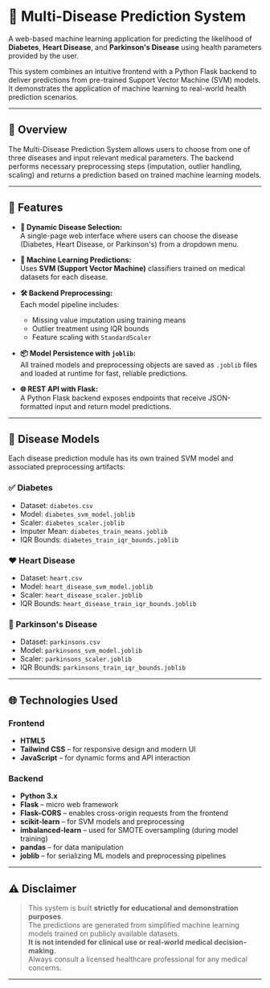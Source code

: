 # 🧠 Multi-Disease Prediction System

A web-based machine learning application for predicting the likelihood of **Diabetes**, **Heart Disease**, and **Parkinson's Disease** using health parameters provided by the user.

This system combines an intuitive frontend with a Python Flask backend to deliver predictions from pre-trained Support Vector Machine (SVM) models. It demonstrates the application of machine learning to real-world health prediction scenarios.

---

## 📌 Overview

The Multi-Disease Prediction System allows users to choose from one of three diseases and input relevant medical parameters. The backend performs necessary preprocessing steps (imputation, outlier handling, scaling) and returns a prediction based on trained machine learning models.

---

## 🚀 Features

- **🔄 Dynamic Disease Selection:**  
  A single-page web interface where users can choose the disease (Diabetes, Heart Disease, or Parkinson's) from a dropdown menu.

- **🧠 Machine Learning Predictions:**  
  Uses **SVM (Support Vector Machine)** classifiers trained on medical datasets for each disease.

- **🛠 Backend Preprocessing:**  
  Each model pipeline includes:
  - Missing value imputation using training means  
  - Outlier treatment using IQR bounds  
  - Feature scaling with `StandardScaler`

- **📦 Model Persistence with `joblib`:**  
  All trained models and preprocessing objects are saved as `.joblib` files and loaded at runtime for fast, reliable predictions.

- **🌐 REST API with Flask:**  
  A Python Flask backend exposes endpoints that receive JSON-formatted input and return model predictions.

---

## 🧠 Disease Models

Each disease prediction module has its own trained SVM model and associated preprocessing artifacts:

### ✅ Diabetes
- Dataset: `diabetes.csv`
- Model: `diabetes_svm_model.joblib`
- Scaler: `diabetes_scaler.joblib`
- Imputer Mean: `diabetes_train_means.joblib`
- IQR Bounds: `diabetes_train_iqr_bounds.joblib`

### ❤️ Heart Disease
- Dataset: `heart.csv`
- Model: `heart_disease_svm_model.joblib`
- Scaler: `heart_disease_scaler.joblib`
- IQR Bounds: `heart_disease_train_iqr_bounds.joblib`

### 🧠 Parkinson's Disease
- Dataset: `parkinsons.csv`
- Model: `parkinsons_svm_model.joblib`
- Scaler: `parkinsons_scaler.joblib`
- IQR Bounds: `parkinsons_train_iqr_bounds.joblib`

---

## 🌐 Technologies Used

### Frontend
- **HTML5**
- **Tailwind CSS** – for responsive design and modern UI
- **JavaScript** – for dynamic forms and API interaction

### Backend
- **Python 3.x**
- **Flask** – micro web framework
- **Flask-CORS** – enables cross-origin requests from the frontend
- **scikit-learn** – for SVM models and preprocessing
- **imbalanced-learn** – used for SMOTE oversampling (during model training)
- **pandas** – for data manipulation
- **joblib** – for serializing ML models and preprocessing pipelines

---

## ⚠️ Disclaimer

> This system is built **strictly for educational and demonstration purposes**.  
> The predictions are generated from simplified machine learning models trained on publicly available datasets.  
> **It is not intended for clinical use or real-world medical decision-making.**  
> Always consult a licensed healthcare professional for any medical concerns.

---


